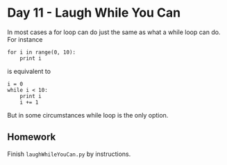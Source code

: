 # Day 11 - Laugh While You Can

In most cases a for loop can do just the same as what a while loop can do. For instance

    for i in range(0, 10):
        print i

is equivalent to
    
    i = 0
    while i < 10:
        print i
        i += 1

But in some circumstances while loop is the only option.

## Homework

Finish `laughWhileYouCan.py` by instructions.

